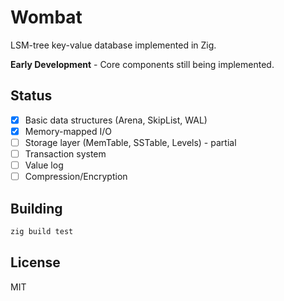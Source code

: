 # Wombat

LSM-tree key-value database implemented in Zig.

**Early Development** - Core components still being implemented.

## Status

- [x] Basic data structures (Arena, SkipList, WAL)
- [x] Memory-mapped I/O
- [ ] Storage layer (MemTable, SSTable, Levels) - partial
- [ ] Transaction system
- [ ] Value log
- [ ] Compression/Encryption

## Building

```bash
zig build test
```

## License

MIT
